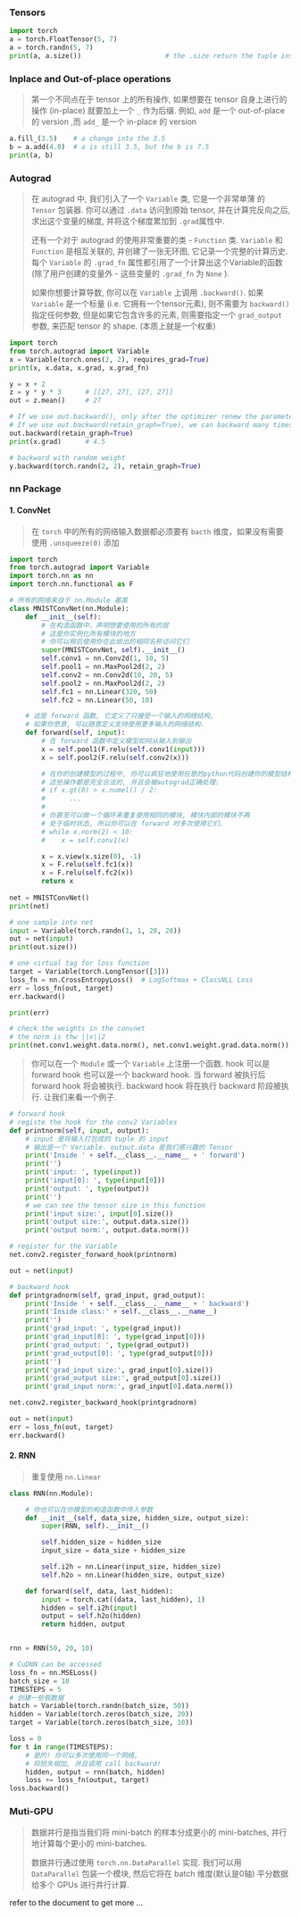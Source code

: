 ### Tensors

```python
import torch
a = torch.FloatTensor(5, 7)
a = torch.randn(5, 7)
print(a, a.size())                     # the .size return the tuple instance
```

### Inplace and Out-of-place operations

>第一个不同点在于 tensor 上的所有操作, 如果想要在 tensor 自身上进行的操作 (in-place) 就要加上一个 `_` 作为后缀. 例如, `add` 是一个 out-of-place 的 version ,而 `add_` 是一个 in-place 的 version 

```python
a.fill_(3.5)    # a change into the 3.5
b = a.add(4.0)  # a is still 3.5, but the b is 7.5
print(a, b)
```

### Autograd

>在 autograd 中, 我们引入了一个 `Variable` 类, 它是一个非常单薄 的 `Tensor` 包装器. 你可以通过 `.data` 访问到原始 tensor, 并在计算完反向之后, 求出这个变量的梯度, 并将这个梯度累加到 `.grad`属性中.
>
>还有一个对于 autograd 的使用非常重要的类 - `Function` 类. `Variable` 和 `Function` 是相互关联的, 并创建了一张无环图, 它记录一个完整的计算历史. 每个 `Variable` 的 `.grad_fn` 属性都引用了一个计算出这个Variable的函数 (除了用户创建的变量外 - 这些变量的 `.grad_fn` 为 `None` ).
>
>如果你想要计算导数, 你可以在 `Variable` 上调用 `.backward()`. 如果 `Variable` 是一个标量 (i.e. 它拥有一个tensor元素), 则不需要为 `backward()` 指定任何参数, 但是如果它包含许多的元素, 则需要指定一个 `grad_output` 参数, 来匹配 tensor 的 shape. (本质上就是一个权重)

```python
import torch
from torch.autograd import Variable
x = Variable(torch.ones(2, 2), requires_grad=True)
print(x, x.data, x.grad, x.grad_fn)

y = x + 2
z = y * y * 3      # [[27, 27], [27, 27]]
out = z.mean()     # 27

# If we use out.backward(), only after the optimizer renew the parameter can we autograd again
# If we use out.backward(retain_graph=True), we can backward many times and the .grad can be accumulative.
out.backward(retain_graph=True)
print(x.grad)      # 4.5

# backward with random weight
y.backward(torch.randn(2, 2), retain_graph=True)
```

### nn Package

#### 1. ConvNet

>在 `torch` 中的所有的网络输入数据都必须要有 `bacth` 维度，如果没有需要使用 `.unsqueeze(0)` 添加

```python
import torch
from torch.autograd import Variable
import torch.nn as nn
import torch.nn.functional as F

# 所有的网络来自于 nn.Module 基类
class MNISTConvNet(nn.Module):
    def __init__(self):
        # 在构造函数中，声明想要使用的所有的层
        # 这是你实例化所有模块的地方
        # 你可以稍后使用你在此给出的相同名称访问它们
        super(MNISTConvNet, self).__init__()
        self.conv1 = nn.Conv2d(1, 10, 5)
        self.pool1 = nn.MaxPool2d(2, 2)
        self.conv2 = nn.Conv2d(10, 20, 5)
        self.pool2 = nn.MaxPool2d(2, 2)
        self.fc1 = nn.Linear(320, 50)
        self.fc2 = nn.Linear(50, 10)

    # 这是 forward 函数, 它定义了只接受一个输入的网络结构,
    # 如果你愿意, 可以随意定义支持使用更多输入的网络结构.
    def forward(self, input):
        # 在 forward 函数中定义模型如何从输入到输出
        x = self.pool1(F.relu(self.conv1(input)))
        x = self.pool2(F.relu(self.conv2(x)))

        # 在你的创建模型的过程中, 你可以疯狂地使用任意的python代码创建你的模型结构,
        # 这些操作都是完全合法的, 并且会被autograd正确处理:
        # if x.gt(0) > x.numel() / 2:
        #      ...
        #
        # 你甚至可以做一个循环来重复使用相同的模块, 模块内部的模块不再
        # 处于临时状态, 所以你可以在 forward 时多次使用它们.
        # while x.norm(2) < 10:
        #    x = self.conv1(x)

        x = x.view(x.size(0), -1)
        x = F.relu(self.fc1(x))
        x = F.relu(self.fc2(x))
        return x
    
net = MNISTConvNet()
print(net)

# one sample into net
input = Variable(torch.randn(1, 1, 28, 28))
out = net(input)
print(out.size())

# one virtual tag for loss function
target = Variable(torch.LongTensor([3]))
loss_fn = nn.CrossEntropyLoss()  # LogSoftmax + ClassNLL Loss
err = loss_fn(out, target)
err.backward()

print(err)

# check the weights in the convnet
# the norm is thw ||x||2 
print(net.conv1.weight.data.norm(), net.conv1.weight.grad.data.norm())
```

>你可以在一个 `Module` 或一个 `Variable` 上注册一个函数. hook 可以是 forward hook 也可以是一个 backward hook. 当 forward 被执行后 forward hook 将会被执行. backward hook 将在执行 backward 阶段被执行. 让我们来看一个例子.

```python
# forward hook
# registe the hook for the conv2 Variables
def printnorm(self, input, output):
    # input 是将输入打包成的 tuple 的 input
    # 输出是一个 Variable. output.data 是我们感兴趣的 Tensor
    print('Inside ' + self.__class__.__name__ + ' forward')
    print('')
    print('input: ', type(input))
    print('input[0]: ', type(input[0]))
    print('output: ', type(output))
    print('')
    # we can see the tensor size in this function
    print('input size:', input[0].size())
    print('output size:', output.data.size())    
    print('output norm:', output.data.norm())

# register for the Variable
net.conv2.register_forward_hook(printnorm)

out = net(input)

# backward hook
def printgradnorm(self, grad_input, grad_output):
    print('Inside ' + self.__class__.__name__ + ' backward')
    print('Inside class:' + self.__class__.__name__)
    print('')
    print('grad_input: ', type(grad_input))
    print('grad_input[0]: ', type(grad_input[0]))
    print('grad_output: ', type(grad_output))
    print('grad_output[0]: ', type(grad_output[0]))
    print('')
    print('grad_input size:', grad_input[0].size())
    print('grad_output size:', grad_output[0].size())
    print('grad_input norm:', grad_input[0].data.norm())

net.conv2.register_backward_hook(printgradnorm)

out = net(input)
err = loss_fn(out, target)
err.backward()
```

#### 2. RNN

>重复使用  `nn.Linear`

```python
class RNN(nn.Module):

    # 你也可以在你模型的构造函数中传入参数
    def __init__(self, data_size, hidden_size, output_size):
        super(RNN, self).__init__()

        self.hidden_size = hidden_size
        input_size = data_size + hidden_size

        self.i2h = nn.Linear(input_size, hidden_size)
        self.h2o = nn.Linear(hidden_size, output_size)

    def forward(self, data, last_hidden):
        input = torch.cat((data, last_hidden), 1)
        hidden = self.i2h(input)
        output = self.h2o(hidden)
        return hidden, output


rnn = RNN(50, 20, 10)

# CuDNN can be accessed
loss_fn = nn.MSELoss()
batch_size = 10
TIMESTEPS = 5
# 创建一些假数据
batch = Variable(torch.randn(batch_size, 50))
hidden = Variable(torch.zeros(batch_size, 20))
target = Variable(torch.zeros(batch_size, 10))

loss = 0
for t in range(TIMESTEPS):
    # 是的! 你可以多次使用同一个网络,
    # 将损失相加, 并且调用 call backward!
    hidden, output = rnn(batch, hidden)
    loss += loss_fn(output, target)
loss.backward()
```

### Muti-GPU 

>数据并行是指当我们将 mini-batch 的样本分成更小的 mini-batches, 并行地计算每个更小的 mini-batches.
>
>数据并行通过使用 `torch.nn.DataParallel` 实现. 我们可以用 `DataParallel` 包装一个模块, 然后它将在 batch 维度(默认是0轴) 平分数据给多个 GPUs 进行并行计算.

refer to the document to get more ...
